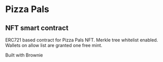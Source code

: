 # Pizza Pals
## NFT smart contract

ERC721 based contract for Pizza Pals NFT.
Merkle tree whitelist enabled. Wallets on allow list are granted one free mint.

Built with Brownie